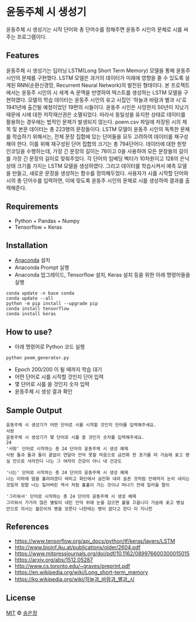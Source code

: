 # 윤동주체 시 생성기
윤동주체 시 생성기는 시작 단어와 총 단어수를 정해주면 윤동주 시인의 문체로 시를 써주는 프로그램이다.

## Features
윤동주체 시 생성기는 딥러닝 LSTM(Long Short Term Memory) 모델을 통해 윤동주 시인의 문체를 구현했다. 
LSTM 모델은 과거의 데이터가 미래에 영향을 줄 수 있도록 설계된 RNN(순환신경망, Recurrent Neural Network)의 발전된 형태이다. 
본 프로젝트에서는 윤동주 시인의 시 세계 속 문맥을 반영하여 텍스트를 생성하는 LSTM 모델을 구현하였다. 
모델의 학습 데이터는 윤동주 시인의 유고 시집인 '하늘과 바람과 별과 시'로 1941년에 출간될 예정이었던 19편의 시들이다. 
윤동주 시인은 사망한지 50년이 지났기 때문에 시에 대한 저작재산권은 소멸되었다. 따라서 동일성을 유지한 상태로 데이터를 활용하는 경우에는 법적인 문제가 발생되지 않는다. 
poem.csv 파일에 저장된 시의 제목 및 본문 데이터는 총 223행의 문장들이다. 
LSTM 모델이 윤동주 시인의 독특한 문체를 학습하기 위해서는, 전체 문장 집합에 있는 단어들을 모두 고려하여 데이터를 재구성해야 한다. 
이를 위해 재구성된 단어 집합의 크기는 총 794단어다. 
데이터에 대한 원핫인코딩을 수행하는데, 가장 긴 문장의 길이는 76이고 0을 사용하여 모든 문장들의 길이를 가장 긴 문장의 길이로 맞춰주었다.
 각 단어의 임베딩 벡터가 10차원이고 128의 은닉 상태 크기를 가지는 LSTM 모델을 생성하였다.
그리고 데이터를 학습시켜서 예측 모델을 만들고, 새로운 문장을 생성하는 함수를 정의해두었다. 
사용자가 시를 시작할 단어와 시의 총 단어수를 입력하면, 이에 맞도록 윤동주 시인의 문체로 시를 생성하여 결과를 출력해준다.

## Requirements
- Python + Pandas + Numpy
- Tensorflow + Keras

## Installation
- [Anaconda](https://www.anaconda.com/) 설치
- Anaconda Prompt 실행
- Anaconda 업그레이드, Tensorflow 설치, Keras 설치 등을 위한 아래 명령어들을 실행
```
conda update -n base conda
conda update --all
python -m pip install --upgrade pip
conda install tensorflow
conda install keras
```

## How to use?
- 아래 명령어로 Python 코드 실행
```
python poem_generator.py
```
- Epoch 200/200 이 될 때까지 학습 대기
- 어떤 단어로 시를 시작할 것인지 단어 입력
- 몇 단어로 시를 쓸 것인지 숫자 입력
- 윤동주체 시 생성 결과 확인

## Sample Output
```
윤동주체 시 생성기가 어떤 단어로 시를 시작할 것인지 단어를 입력해주세요.
사랑
윤동주체 시 생성기가 몇 단어로 시를 쓸 것인지 숫자를 입력해주세요.
24
'사랑' 단어로 시작하는 총 24 단어의 윤동주체 시 생성 예제
사랑 돌과 돌과 돌이 끝없이 연달아 언덕 못할 마음으로 금잔화 한 포기를 따 가슴에 꽂고 병실 안으로 사라진다 나는 그 여자의 건강이 아니 내 건강도
```
```
'나는' 단어로 시작하는 총 24 단어의 윤동주체 시 생성 예제
나는 이마에 땀을 흘려야겠다 여미고 화단에서 금잔화 내려 슬픈 것처럼 안에까지 눈이 내리는 것일까 정말 너는 잃어버린 역사 처럼 홀홀이 가는 것이냐 떠나기 전에 일러둘 말이
```
```
'그리워서' 단어로 시작하는 총 24 단어의 윤동주체 시 생성 예제
그리워서 가거라 많은 별빛이 내린 언덕 위에 눈을 감으면 불을 끄옵니다 가슴에 꽂고 병실 안으로 의사는 젊은이의 병을 모른다 나한테는 병이 없다고 한다 이 지나친
```
## References
- https://www.tensorflow.org/api_docs/python/tf/keras/layers/LSTM
- http://www.bioinf.jku.at/publications/older/2604.pdf
- https://www.mitpressjournals.org/doi/pdf/10.1162/089976600300015015
- https://arxiv.org/abs/1512.05287
- http://www.cs.toronto.edu/~graves/preprint.pdf
- https://en.wikipedia.org/wiki/Long_short-term_memory
- https://ko.wikipedia.org/wiki/하늘과_바람과_별과_시

## License
[MIT](https://choosealicense.com/licenses/mit/) © [송은정](http://songej.com/)
